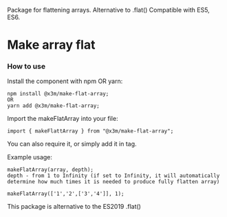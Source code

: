 Package for flattening arrays. Alternative to .flat()
Compatible with ES5, ES6.

# Make array flat


### How to use
Install the component with npm OR yarn:
```
npm install @x3m/make-flat-array;
OR
yarn add @x3m/make-flat-array;
```

Import the makeFlatArray into your file:
```
import { makeFlattArray } from "@x3m/make-flat-array";
```

You can also require it, or simply add it in <script></script> tag.

Example usage:
```
makeFlatArray(array, depth);
depth - from 1 to Infinity (if set to Infinity, it will automatically determine how much times it is needed to produce fully flatten array)

makeFlatArray(['1','2',['3','4']], 1);
```

This package is alternative to the ES2019 .flat()
